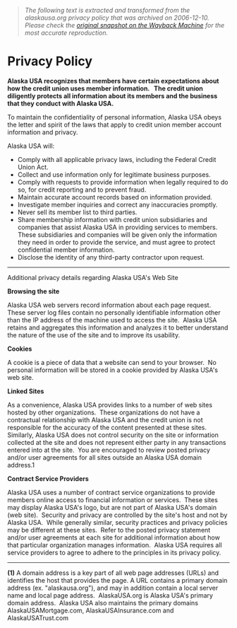 > *The following text is extracted and transformed from the alaskausa.org privacy policy that was archived on 2006-12-10. Please check the [original snapshot on the Wayback Machine](https://web.archive.org/web/20061210041019id_/http%3A//alaskausa.org/about/privacy.asp) for the most accurate reproduction.*

# Privacy Policy

**Alaska USA recognizes that members have certain expectations about how the credit union uses member information.   The credit union diligently protects all information about its members and the business that they conduct with Alaska USA.**

To maintain the confidentiality of personal information, Alaska USA obeys the letter and spirit of the laws that apply to credit union member account information and privacy. 

Alaska USA will: 

  * Comply with all applicable privacy laws, including the Federal Credit Union Act.
  * Collect and use information only for legitimate business purposes.
  * Comply with requests to provide information when legally required to do so, for credit reporting and to prevent fraud.
  * Maintain accurate account records based on information provided.
  * Investigate member inquiries and correct any inaccuracies promptly.
  * Never sell its member list to third parties.
  * Share membership information with credit union subsidiaries and companies that assist Alaska USA in providing services to members.  These subsidiaries and companies will be given only the information they need in order to provide the service, and must agree to protect confidential member information.
  * Disclose the identity of any third-party contractor upon request.



* * *

Additional privacy details regarding Alaska USA's Web Site

**Browsing the site**

Alaska USA web servers record information about each page request.  These server log files contain no personally identifiable information other than the IP address of the machine used to access the site.  Alaska USA retains and aggregates this information and analyzes it to better understand the nature of the use of the site and to improve its usability. 

**Cookies**

A cookie is a piece of data that a website can send to your browser.  No personal information will be stored in a cookie provided by Alaska USA's web site. 

**Linked Sites**

As a convenience, Alaska USA provides links to a number of web sites hosted by other organizations.  These organizations do not have a contractual relationship with Alaska USA and the credit union is not responsible for the accuracy of the content presented at these sites.  Similarly, Alaska USA does not control security on the site or information collected at the site and does not represent either party in any transactions entered into at the site.  You are encouraged to review posted privacy and/or user agreements for all sites outside an Alaska USA domain address.1

**Contract Service Providers**

Alaska USA uses a number of contract service organizations to provide members online access to financial information or services.  These sites may display Alaska USA's logo, but are not part of Alaska USA's domain (web site).  Security and privacy are controlled by the site's host and not by Alaska USA.  While generally similar, security practices and privacy policies may be different at these sites.  Refer to the posted privacy statement and/or user agreements at each site for additional information about how that particular organization manages information.  Alaska USA requires all service providers to agree to adhere to the principles in its privacy policy. 

* * *

**(1)** A domain address is a key part of all web page addresses (URLs) and identifies the host that provides the page. A URL contains a primary domain address (ex. "alaskausa.org"), and may in addition contain a local server name and local page address.  AlaskaUSA.org is Alaska USA's primary domain address.  Alaska USA also maintains the primary domains AlaskaUSAMortgage.com, AlaskaUSAInsurance.com and AlaskaUSATrust.com 
